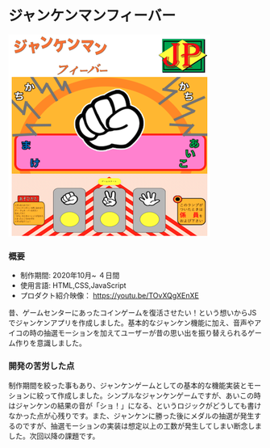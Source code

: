 # ジャンケンマンフィーバー
![Image](JankenmanImage.png)  

### 概要
* 制作期間: 2020年10月~ ４日間  
* 使用言語: HTML,CSS,JavaScript  
* プロダクト紹介映像： https://youtu.be/TOvXQgXEnXE  

昔、ゲームセンターにあったコインゲームを復活させたい！という想いからJSでジャンケンアプリを作成しました。基本的なジャンケン機能に加え、音声やアイコの時の抽選モーションを加えてユーザーが昔の思い出を振り替えられるゲーム作りを意識しました。

### 開発の苦労した点
制作期間を絞った事もあり、ジャンケンゲームとしての基本的な機能実装とモーションに絞って作成しました。シンプルなジャンケンゲームですが、あいこの時はジャンケンの結果の音が「ショ！」になる、というロジックがどうしても書けなかった点が心残りです。また、ジャンケンに勝った後にメダルの抽選が発生するのですが、抽選モーションの実装は想定以上の工数が発生してしまい断念しました。次回以降の課題です。


